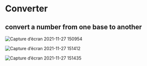 # Converter
## convert a number from one base to another
![Capture d’écran 2021-11-27 150954](https://user-images.githubusercontent.com/95029347/143684931-2455c955-0ba8-4710-9cb7-8c1987c0b217.png)


![Capture d’écran 2021-11-27 151412](https://user-images.githubusercontent.com/95029347/143685235-36feeebe-04d2-488e-8547-9f453753875f.png)


![Capture d’écran 2021-11-27 151435](https://user-images.githubusercontent.com/95029347/143685239-a30789f4-0ad1-49b2-910d-3192c4786a32.png)
